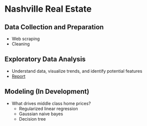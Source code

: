 # Nashville Real Estate

## Data Collection and Preparation
-  Web scraping
-  Cleaning

## Exploratory Data Analysis
- Understand data, visualize trends, and identify potential features
- [Report](https://github.com/sheacon/nashville_real_estate_eda/blob/main/final_report.pdf)

## Modeling (In Development)
- What drives middle class home prices?
  - Regularized linear regression
  - Gaussian naive bayes
  - Decision tree
